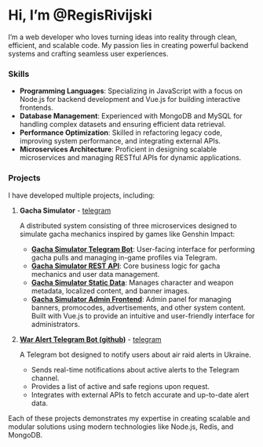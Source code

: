 # Hi, I’m @RegisRivijski

I’m a web developer who loves turning ideas into reality through clean, efficient, and scalable code. My passion lies in creating powerful backend systems and crafting seamless user experiences.

### Skills

- **Programming Languages**: Specializing in JavaScript with a focus on Node.js for backend development and Vue.js for building interactive frontends.
- **Database Management**: Experienced with MongoDB and MySQL for handling complex datasets and ensuring efficient data retrieval.
- **Performance Optimization**: Skilled in refactoring legacy code, improving system performance, and integrating external APIs.
- **Microservices Architecture**: Proficient in designing scalable microservices and managing RESTful APIs for dynamic applications.

### Projects

I have developed multiple projects, including:

1. **Gacha Simulator** - [telegram](https://t.me/genshinGachaSimulatorBot)

   A distributed system consisting of three microservices designed to simulate gacha mechanics inspired by games like Genshin Impact:

   - **[Gacha Simulator Telegram Bot](https://github.com/RegisRivijski/gacha-simulator-tg-bot)**: User-facing interface for performing gacha pulls and managing in-game profiles via Telegram.
   - **[Gacha Simulator REST API](https://github.com/RegisRivijski/gacha-simulator-rest)**: Core business logic for gacha mechanics and user data management.
   - **[Gacha Simulator Static Data](https://github.com/RegisRivijski/gacha-simulator-static-data)**: Manages character and weapon metadata, localized content, and banner images. 
   - **[Gacha Simulator Admin Frontend](https://github.com/RegisRivijski/gacha-simulator-admin-front)**: Admin panel for managing banners, promocodes, advertisements, and other system content. Built with Vue.js to provide an intuitive and user-friendly interface for administrators.

3. **[War Alert Telegram Bot (github)](https://github.com/RegisRivijski/war-alert-tg-bot)** - [telegram](https://t.me/war_alert_now_bot)

   A Telegram bot designed to notify users about air raid alerts in Ukraine.

   - Sends real-time notifications about active alerts to the Telegram channel.
   - Provides a list of active and safe regions upon request.
   - Integrates with external APIs to fetch accurate and up-to-date alert data.

Each of these projects demonstrates my expertise in creating scalable and modular solutions using modern technologies like Node.js, Redis, and MongoDB.

